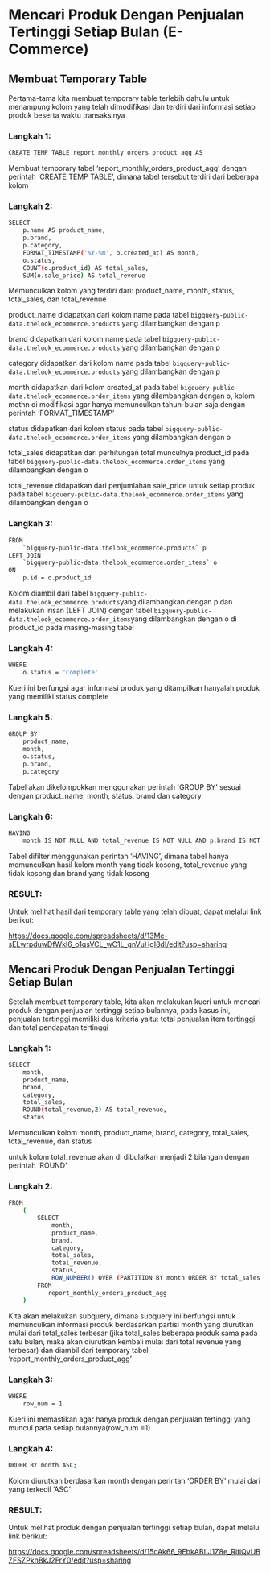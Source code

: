 # Mencari Produk Dengan Penjualan Tertinggi Setiap Bulan (E-Commerce)

## Membuat Temporary Table

Pertama-tama kita membuat temporary table terlebih dahulu untuk menampung kolom yang telah dimodifikasi dan terdiri dari informasi setiap produk beserta waktu transaksinya 

### Langkah 1:

```bash
CREATE TEMP TABLE report_monthly_orders_product_agg AS
```

Membuat temporary tabel ‘report_monthly_orders_product_agg’ dengan perintah ‘CREATE TEMP TABLE’, dimana tabel tersebut terdiri dari beberapa kolom 

### Langkah 2:

```bash
SELECT 
    p.name AS product_name,
    p.brand,
    p.category,
    FORMAT_TIMESTAMP('%Y-%m', o.created_at) AS month,
    o.status,
    COUNT(o.product_id) AS total_sales,
    SUM(o.sale_price) AS total_revenue 
```

Memunculkan kolom yang terdiri dari: product_name, month, status, total_sales, dan total_revenue

product_name didapatkan dari kolom name pada tabel `bigquery-public-data.thelook_ecommerce.products` yang dilambangkan dengan p

brand didapatkan dari kolom name pada tabel `bigquery-public-data.thelook_ecommerce.products` yang dilambangkan dengan p

category didapatkan dari kolom name pada tabel `bigquery-public-data.thelook_ecommerce.products` yang dilambangkan dengan p

month didapatkan dari kolom created_at pada tabel `bigquery-public-data.thelook_ecommerce.order_items` yang dilambangkan dengan o, kolom mothn di modifikasi agar hanya memunculkan tahun-bulan saja dengan perintah ‘FORMAT_TIMESTAMP’

status didapatkan dari kolom status pada tabel  `bigquery-public-data.thelook_ecommerce.order_items` yang dilambangkan dengan o

total_sales didapatkan dari perhitungan total munculnya product_id pada tabel `bigquery-public-data.thelook_ecommerce.order_items` yang dilambangkan dengan o

total_revenue didapatkan dari penjumlahan sale_price untuk setiap produk pada tabel 
`bigquery-public-data.thelook_ecommerce.order_items` yang dilambangkan dengan o

### Langkah 3:

```bash
FROM 
    `bigquery-public-data.thelook_ecommerce.products` p
LEFT JOIN 
    `bigquery-public-data.thelook_ecommerce.order_items` o
ON 
    p.id = o.product_id
```
Kolom diambil dari tabel `bigquery-public-data.thelook_ecommerce.products`yang dilambangkan dengan p dan melakukan irisan (LEFT JOIN) dengan tabel `bigquery-public-data.thelook_ecommerce.order_items`yang dilambangkan dengan o di product_id pada masing-masing tabel 

### Langkah 4:

```bash
WHERE
    o.status = 'Complete'
```
Kueri ini berfungsi agar informasi produk yang ditampilkan hanyalah produk yang memiliki status complete

### Langkah 5:

```bash
GROUP BY 
    product_name, 
    month,
    o.status,
    p.brand,
    p.category   
```
Tabel akan dikelompokkan menggunakan perintah 'GROUP BY' sesuai dengan product_name, month, status, brand dan category

### Langkah 6:

```bash
HAVING
    month IS NOT NULL AND total_revenue IS NOT NULL AND p.brand IS NOT NULL;
```
Tabel difilter menggunakan perintah ‘HAVING’, dimana tabel hanya memunculkan hasil kolom month yang tidak kosong, total_revenue yang tidak kosong dan brand yang tidak kosong 

### RESULT:

Untuk melihat hasil dari temporary table yang telah dibuat, dapat melalui link berikut:

https://docs.google.com/spreadsheets/d/13Mc-sELwrpduwDfWkI6_o1qsVCL_wC1L_gnVuHgI8dI/edit?usp=sharing


## Mencari Produk Dengan Penjualan Tertinggi Setiap Bulan

Setelah membuat temporary table, kita akan melakukan kueri untuk mencari produk dengan penjualan tertinggi setiap bulannya, pada kasus ini, penjualan tertinggi memiliki dua kriteria yaitu: total penjualan item tertinggi dan total pendapatan tertinggi 

### Langkah 1:

```bash
SELECT 
    month, 
    product_name, 
    brand,
    category,
    total_sales,
    ROUND(total_revenue,2) AS total_revenue,
    status    
```

Memunculkan kolom month, product_name, brand, category, total_sales, total_revenue, dan status

untuk kolom total_revenue akan di dibulatkan menjadi 2 bilangan dengan perintah ‘ROUND’

### Langkah 2:

```bash
FROM 
    (
        SELECT 
            month, 
            product_name,
            brand,
            category, 
            total_sales,
            total_revenue,
            status,
            ROW_NUMBER() OVER (PARTITION BY month ORDER BY total_sales DESC, total_revenue DESC) as row_num
        FROM 
           report_monthly_orders_product_agg
    ) 
```
Kita akan melakukan subquery, dimana subquery ini berfungsi untuk memunculkan informasi produk berdasarkan partisi month yang diurutkan mulai dari total_sales terbesar (jika total_sales beberapa produk sama pada satu bulan, maka akan diurutkan kembali mulai dari total revenue yang terbesar) dan diambil dari temporary tabel  ‘report_monthly_orders_product_agg’

### Langkah 3:

```bash
WHERE 
    row_num = 1
```
Kueri ini memastikan agar hanya produk dengan penjualan tertinggi yang muncul pada setiap bulannya(row_num =1) 

### Langkah 4:

```bash
ORDER BY month ASC;
```
Kolom diurutkan berdasarkan month dengan perintah ‘ORDER BY’ mulai dari yang terkecil ‘ASC’

### RESULT:

Untuk melihat produk dengan penjualan tertinggi setiap bulan, dapat melalui link berikut:

https://docs.google.com/spreadsheets/d/15cAk66_9EbkABLJ1Z8e_RitiQvUBZFSZPknBkJ2FrY0/edit?usp=sharing